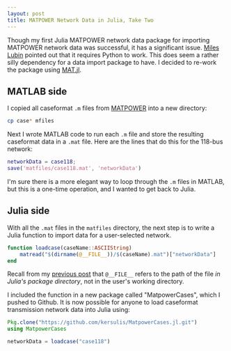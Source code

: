 ```yaml
---
layout: post
title: MATPOWER Network Data in Julia, Take Two
---
```


Though my first Julia MATPOWER network data package for importing MATPOWER network data was successful, it has a significant issue. [Miles Lubin][1] pointed out that it requires Python to work. This does seem a rather silly dependency for a data import package to have. I decided to re-work the package using [MAT.jl][2].

## MATLAB side 

I copied all caseformat `.m` files from [MATPOWER][3] into a new directory:

```bash
cp case* mfiles
```
Next I wrote MATLAB code to run each `.m` file and store the resulting caseformat data in a `.mat` file. Here are the lines that do this for the 118-bus network:

```matlab
networkData = case118;
save('matfiles/case118.mat', 'networkData')
```
I'm sure there is a more elegant way to loop through the `.m` files in MATLAB, but this is a one-time operation, and I wanted to get back to Julia.

## Julia side

With all the `.mat` files in the `matfiles` directory, the next step is to write a Julia function to import data for a user-selected network.

```julia
function loadcase(caseName::ASCIIString)
    matread("$(dirname(@__FILE__))/$(caseName).mat")["networkData"]
end
```
Recall from my [previous post](/_posts/2015-01-15-matpower-in-julia.md) that `@__FILE__` refers to the path of the file _in Julia's package directory_, not in the user's working directory. 

I included the function in a new package called "MatpowerCases", which I pushed to Github. It is now possible for anyone to load caseformat transmission network data into Julia using:

```julia
Pkg.clone("https://github.com/kersulis/MatpowerCases.jl.git")
using MatpowerCases

networkData = loadcase("case118")
```

[1]: https://github.com/mlubin
[2]: https://github.com/simonster/MAT.jl
[3]: http://www.pserc.cornell.edu//matpower/